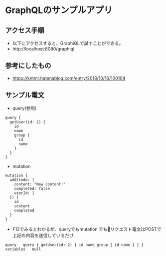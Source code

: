 # GraphQLのサンプルアプリ

## アクセス手順
 - 以下にアクセスすると、GraphiQLで試すことができる。
 - http://localhost:8080/graphiql

## 参考にしたもの
 - https://kntmr.hatenablog.com/entry/2018/10/16/100104

## サンプル電文

- query(参照)
  
```
query {
  getUser(id: 2) {
    id
    name
    group {
      id
      name
    }
  }
}
```
- mutation
  
```
mutation {
  add(todo: {
    content: "New content!"
    completed: false
    userId: 1
  }) {
    id
    content
    completed
  }
}
```

- F12でみるとわかるが、queryでもmutation でもリクエスト電文はPOSTで上記の内容を送信しているだけ

```
query	query { getUser(id: 2) { id name group { id name } } }
variables	null
```